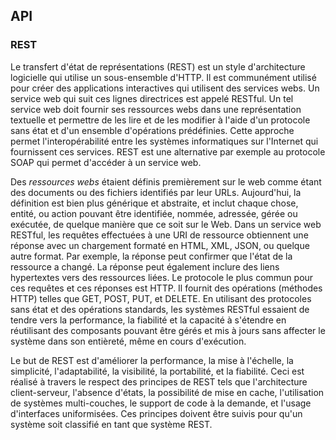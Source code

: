 ## API

### REST

Le transfert d'état de représentations (REST) est un style d'architecture logicielle qui utilise un sous-ensemble d'HTTP. Il est
communément utilisé pour créer des applications interactives qui utilisent des services webs. Un service web qui suit ces lignes
directrices est appelé RESTful. Un tel service web doit fournir ses ressources webs dans une représentation textuelle et
permettre de les lire et de les modifier à l'aide d'un protocole sans état et d'un ensemble d'opérations prédéfinies. Cette
approche permet l'interopérabilité entre les systèmes informatiques sur l'Internet qui fournissent ces services. REST est une
alternative par exemple au protocole SOAP qui permet d'accéder à un service web.

Des *ressources webs* étaient définis premièrement sur le web comme étant des documents ou des fichiers identifiés par leur
URLs. Aujourd'hui, la définition est bien plus générique et abstraite, et inclut chaque chose, entité, ou action pouvant être
identifiée, nommée, adressée, gérée ou exécutée, de quelque manière que ce soit sur le Web. Dans un service web RESTful, les
requêtes effectuées à une URI de ressource obtiennent une réponse avec un chargement formaté en HTML, XML, JSON, ou quelque
autre format. Par exemple, la réponse peut confirmer que l'état de la ressource a changé. La réponse peut également inclure des
liens hypertextes vers des ressources liées. Le protocole le plus commun pour ces requêtes et ces réponses est HTTP. Il fournit
des opérations (méthodes HTTP) telles que GET, POST, PUT, et DELETE. En utilisant des protocoles sans état et des opérations
standards, les systèmes RESTful essaient de tendre vers la performance, la fiabilité et la capacité à s'étendre en réutilisant
des composants pouvant être gérés et mis à jours sans affecter le système dans son entièreté, même en cours d'exécution.

Le but de REST est d'améliorer la performance, la mise à l'échelle, la simplicité, l'adaptabilité, la visibilité, la portabilité,
et la fiabilité. Ceci est réalisé à travers le respect des principes de REST tels que l'architecture client-serveur, l'absence
d'états, la possibilité de mise en cache, l'utilisation de systèmes multi-couches, le support de code à la demande, et l'usage
d'interfaces uniformisées. Ces principes doivent être suivis pour qu'un système soit classifié en tant que système REST.
